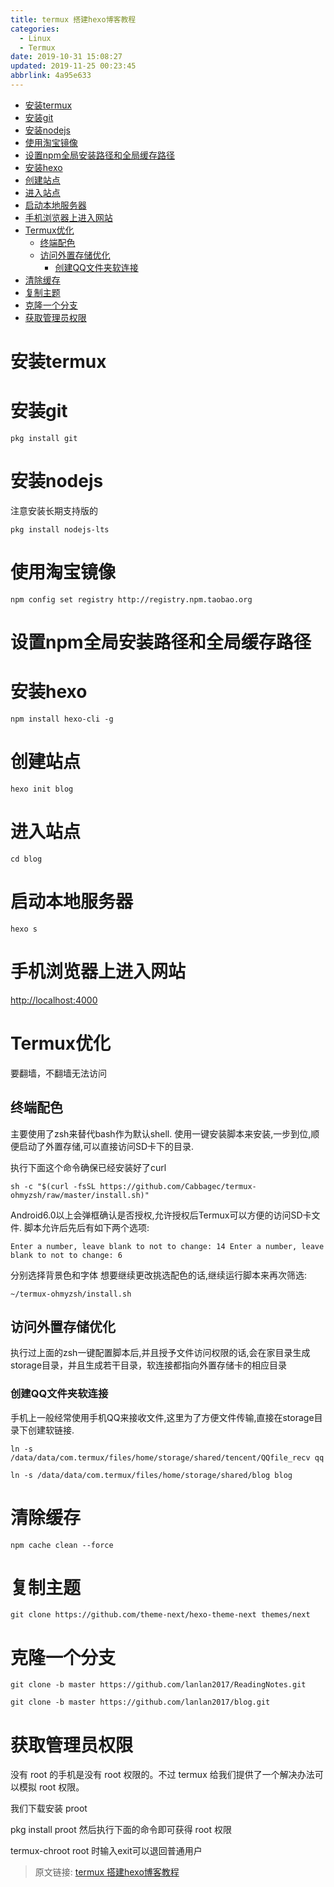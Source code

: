 ```yaml
---
title: termux 搭建hexo博客教程
categories: 
  - Linux
  - Termux
date: 2019-10-31 15:08:27
updated: 2019-11-25 00:23:45
abbrlink: 4a95e633
---
```

<div id='my_toc'>

- [安装termux](/blog/4a95e633/#安装termux)
- [安装git](/blog/4a95e633/#安装git)
- [安装nodejs](/blog/4a95e633/#安装nodejs)
- [使用淘宝镜像](/blog/4a95e633/#使用淘宝镜像)
- [设置npm全局安装路径和全局缓存路径](/blog/4a95e633/#设置npm全局安装路径和全局缓存路径)
- [安装hexo](/blog/4a95e633/#安装hexo)
- [创建站点](/blog/4a95e633/#创建站点)
- [进入站点](/blog/4a95e633/#进入站点)
- [启动本地服务器](/blog/4a95e633/#启动本地服务器)
- [手机浏览器上进入网站](/blog/4a95e633/#手机浏览器上进入网站)
- [Termux优化](/blog/4a95e633/#Termux优化)
    - [终端配色](/blog/4a95e633/#终端配色)
    - [访问外置存储优化](/blog/4a95e633/#访问外置存储优化)
        - [创建QQ文件夹软连接](/blog/4a95e633/#创建QQ文件夹软连接)
- [清除缓存](/blog/4a95e633/#清除缓存)
- [复制主题](/blog/4a95e633/#复制主题)
- [克隆一个分支](/blog/4a95e633/#克隆一个分支)
- [获取管理员权限](/blog/4a95e633/#获取管理员权限)

</div>
<!--more-->
<script>if (navigator.platform.search('arm')==-1){document.getElementById('my_toc').style.display = 'none';}</script>

<!--end-->
# 安装termux
# 安装git
```shell
pkg install git
```
# 安装nodejs
注意安装长期支持版的
```shell
pkg install nodejs-lts
```
# 使用淘宝镜像
```shell
npm config set registry http://registry.npm.taobao.org
```
# 设置npm全局安装路径和全局缓存路径
# 安装hexo
```shell
npm install hexo-cli -g
```
# 创建站点
```shell
hexo init blog
```
# 进入站点
```shell
cd blog
```
# 启动本地服务器
```shell
hexo s
```
# 手机浏览器上进入网站
[http://localhost:4000](http://localhost:4000)

# Termux优化
要翻墙，不翻墙无法访问
## 终端配色
主要使用了zsh来替代bash作为默认shell.
使用一键安装脚本来安装,一步到位,顺便启动了外置存储,可以直接访问SD卡下的目录.

执行下面这个命令确保已经安装好了curl
```shell
sh -c "$(curl -fsSL https://github.com/Cabbagec/termux-ohmyzsh/raw/master/install.sh)" 
```
Android6.0以上会弹框确认是否授权,允许授权后Termux可以方便的访问SD卡文件.
脚本允许后先后有如下两个选项:
```shell
Enter a number, leave blank to not to change: 14 Enter a number, leave blank to not to change: 6
```
分别选择背景色和字体
想要继续更改挑选配色的话,继续运行脚本来再次筛选:
```shell
~/termux-ohmyzsh/install.sh
```
## 访问外置存储优化

执行过上面的zsh一键配置脚本后,并且授予文件访问权限的话,会在家目录生成storage目录，并且生成若干目录，软连接都指向外置存储卡的相应目录
### 创建QQ文件夹软连接
手机上一般经常使用手机QQ来接收文件,这里为了方便文件传输,直接在storage目录下创建软链接.
```shell
ln -s /data/data/com.termux/files/home/storage/shared/tencent/QQfile_recv qq
```
```shell
ln -s /data/data/com.termux/files/home/storage/shared/blog blog
```
# 清除缓存
```shell
npm cache clean --force
```
# 复制主题
```shell
git clone https://github.com/theme-next/hexo-theme-next themes/next
```
# 克隆一个分支
```shell
git clone -b master https://github.com/lanlan2017/ReadingNotes.git
```
```shell
git clone -b master https://github.com/lanlan2017/blog.git
```
# 获取管理员权限
没有 root 的手机是没有 root 权限的。不过 termux 给我们提供了一个解决办法可以模拟 root 权限。

我们下载安装 proot

pkg install proot
然后执行下面的命令即可获得 root 权限

termux-chroot
root 时输入exit可以退回普通用户

>原文链接: [termux 搭建hexo博客教程](https://lanlan2017.github.io/blog/4a95e633/)
